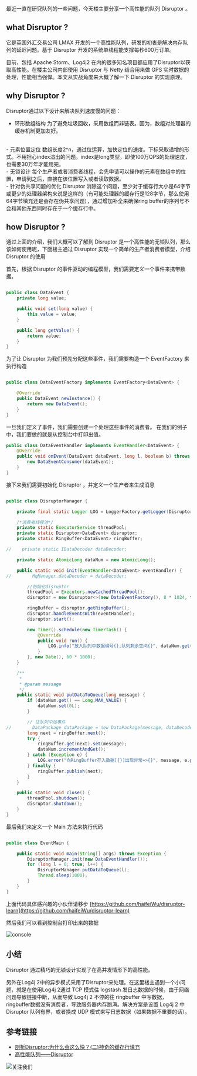 
最近一直在研究队列的一些问题，今天楼主要分享一个高性能的队列 Disruptor 。
<!--more-->

## what Disruptor ?
它是英国外汇交易公司 LMAX 开发的一个高性能队列，研发的初衷是解决内存队列的延迟问题。基于 Disruptor 开发的系统单线程能支撑每秒600万订单。

目前，包括 Apache Storm、Log4j2 在内的很多知名项目都应用了Disruptor以获取高性能。在楼主公司内部使用 Disruptor 与 Netty 结合用来做 GPS 实时数据的处理，性能相当强悍。本文从实战角度来大概了解一下 Disruptor 的实现原理。

## why Disruptor ?
Disruptor通过以下设计来解决队列速度慢的问题：

- 环形数组结构
为了避免垃圾回收，采用数组而非链表。因为，数组对处理器的缓存机制更加友好。
<br/>
- 元素位置定位
数组长度2^n，通过位运算，加快定位的速度。下标采取递增的形式。不用担心index溢出的问题。index是long类型，即使100万QPS的处理速度，也需要30万年才能用完。
<br/>
- 无锁设计
每个生产者或者消费者线程，会先申请可以操作的元素在数组中的位置，申请到之后，直接在该位置写入或者读取数据。
<br/>
- 针对伪共享问题的优化
Disruptor 消除这个问题，至少对于缓存行大小是64字节或更少的处理器架构来说是这样的（有可能处理器的缓存行是128字节，那么使用64字节填充还是会存在伪共享问题），通过增加补全来确保ring buffer的序列号不会和其他东西同时存在于一个缓存行中。

## how Disruptor ?
通过上面的介绍，我们大概可以了解到 Disruptor 是一个高性能的无锁队列，那么该如何使用呢，下面楼主通过 Disruptor 实现一个简单的生产者消费者模型，介绍 Disruptor 的使用

首先，根据 Disruptor 的事件驱动的编程模型，我们需要定义一个事件来携带数据。

```java

public class DataEvent {
    private long value;

    public void set(long value) {
        this.value = value;
    }

    public long getValue() {
        return value;
    }
}

```
为了让 Disruptor 为我们预先分配这些事件，我们需要构造一个 EventFactory 来执行构造

```java

public class DataEventFactory implements EventFactory<DataEvent> {

    @Override
    public DataEvent newInstance() {
        return new DataEvent();
    }
}

```
一旦我们定义了事件，我们需要创建一个处理这些事件的消费者。 在我们的例子中，我们要做的就是从控制台中打印出值。

```java
public class DataEventHandler implements EventHandler<DataEvent> {
    @Override
    public void onEvent(DataEvent dataEvent, long l, boolean b) throws Exception {
        new DataEventConsumer(dataEvent);
    }
}
```

接下来我们需要初始化 Disruptor ，并定义一个生产者来生成消息

```java

public class DisruptorManager {

    private final static Logger LOG = LoggerFactory.getLogger(DisruptorManager.class);

    /*消费者线程池*/
    private static ExecutorService threadPool;
    private static Disruptor<DataEvent> disruptor;
    private static RingBuffer<DataEvent> ringBuffer;

//    private static IDataDecoder dataDecoder;

    private static AtomicLong dataNum = new AtomicLong();

    public static void init(EventHandler<DataEvent> eventHandler) {
//        MqManager.dataDecoder = dataDecoder;

        //初始化disruptor
        threadPool = Executors.newCachedThreadPool();
        disruptor = new Disruptor<>(new DataEventFactory(), 8 * 1024, threadPool, ProducerType.MULTI, new BlockingWaitStrategy());

        ringBuffer = disruptor.getRingBuffer();
        disruptor.handleEventsWith(eventHandler);
        disruptor.start();

        new Timer().schedule(new TimerTask() {
            @Override
            public void run() {
                LOG.info("放入队列中数据编号{},队列剩余空间{}", dataNum.get(), ringBuffer.remainingCapacity());
            }
        }, new Date(), 60 * 1000);
    }

    /**
     *
     * @param message
     */
    public static void putDataToQueue(long message) {
        if (dataNum.get() == Long.MAX_VALUE) {
            dataNum.set(0L);
        }

        // 往队列中加事件
//        DataPackage dataPackage = new DataPackage(message, dataDecoder);
        long next = ringBuffer.next();
        try {
            ringBuffer.get(next).set(message);
            dataNum.incrementAndGet();
        } catch (Exception e) {
            LOG.error("向RingBuffer存入数据[{}]出现异常=>{}", message, e.getStackTrace());
        } finally {
            ringBuffer.publish(next);
        }
    }

    public static void close() {
        threadPool.shutdown();
        disruptor.shutdown();
    }
}

```

最后我们来定义一个 Main 方法来执行代码 

```java

public class EventMain {

    public static void main(String[] args) throws Exception {
        DisruptorManager.init(new DataEventHandler());
        for (long l = 0; true; l++) {
            DisruptorManager.putDataToQueue(l);
            Thread.sleep(1000);
        }
    }
}

```
上面代码具体感兴趣的小伙伴请移步 [https://github.com/haifeiWu/disruptor-learn](https://github.com/haifeiWu/disruptor-learn)

然后我们可以看到控制台打印出来的数据

![console]( http://img.whforever.cn/disruptor-console.png)

## 小结
Disruptor 通过精巧的无锁设计实现了在高并发情形下的高性能。

另外在Log4j 2中的异步模式采用了Disruptor来处理。在这里楼主遇到一个小问题，就是在使用Log4j 2通过 TCP 模式往 logstash 发日志数据的时候，由于网络问题导致链接中断，从而导致 Log4j 2 不停的往 ringbuffer 中写数据，ringbuffer数据没有消费者，导致服务器内存跑满。解决方案是设置 Log4j 2 中 Disruptor 队列有界，或者换成 UDP 模式来写日志数据（如果数据不重要的话）。  

## 参考链接
- [剖析Disruptor:为什么会这么快？(二)神奇的缓存行填充](https://www.hchstudio.cn/article/2018/51ba/)
- [高性能队列——Disruptor](https://www.hchstudio.cn/article/2018/51ba/)

![关注我们](https://img.hchstudio.cn/CodePig-QRCode.jpg)
